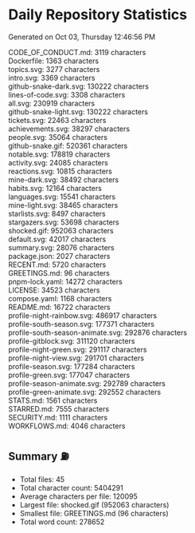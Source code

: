 # Daily Repository Statistics 
Generated on Oct 03, Thursday 12:46:56 PM  

CODE_OF_CONDUCT.md: 3119 characters  
Dockerfile: 1363 characters  
topics.svg: 3277 characters  
intro.svg: 3369 characters  
github-snake-dark.svg: 130222 characters  
lines-of-code.svg: 3308 characters  
all.svg: 230919 characters  
github-snake-light.svg: 130222 characters  
tickets.svg: 22463 characters  
achievements.svg: 38297 characters  
people.svg: 35064 characters  
github-snake.gif: 520361 characters  
notable.svg: 178819 characters  
activity.svg: 24085 characters  
reactions.svg: 10815 characters  
mine-dark.svg: 38492 characters  
habits.svg: 12164 characters  
languages.svg: 15541 characters  
mine-light.svg: 38465 characters  
starlists.svg: 8497 characters  
stargazers.svg: 53698 characters  
shocked.gif: 952063 characters  
default.svg: 42017 characters  
summary.svg: 28076 characters  
package.json: 2027 characters  
RECENT.md: 5720 characters  
GREETINGS.md: 96 characters  
pnpm-lock.yaml: 14272 characters  
LICENSE: 34523 characters  
compose.yaml: 1168 characters  
README.md: 16722 characters  
profile-night-rainbow.svg: 486917 characters  
profile-south-season.svg: 177371 characters  
profile-south-season-animate.svg: 292876 characters  
profile-gitblock.svg: 311120 characters  
profile-night-green.svg: 291117 characters  
profile-night-view.svg: 291701 characters  
profile-season.svg: 177284 characters  
profile-green.svg: 177047 characters  
profile-season-animate.svg: 292789 characters  
profile-green-animate.svg: 292552 characters  
STATS.md: 1561 characters  
STARRED.md: 7555 characters  
SECURITY.md: 1111 characters  
WORKFLOWS.md: 4046 characters  

## Summary ⛽  
- Total files: 45  
- Total character count: 5404291  
- Average characters per file: 120095  
- Largest file: shocked.gif (952063 characters)  
- Smallest file: GREETINGS.md (96 characters)  
- Total word count: 278652  

